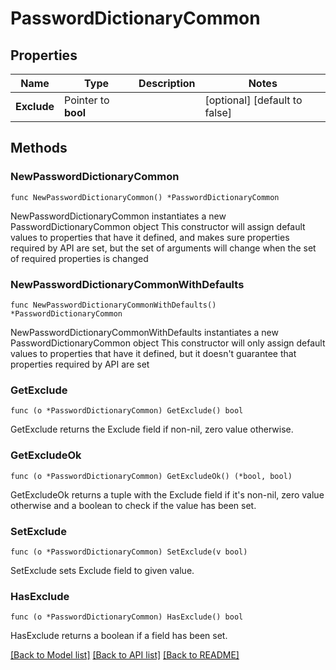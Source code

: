 # PasswordDictionaryCommon

## Properties

Name | Type | Description | Notes
------------ | ------------- | ------------- | -------------
**Exclude** | Pointer to **bool** |  | [optional] [default to false]

## Methods

### NewPasswordDictionaryCommon

`func NewPasswordDictionaryCommon() *PasswordDictionaryCommon`

NewPasswordDictionaryCommon instantiates a new PasswordDictionaryCommon object
This constructor will assign default values to properties that have it defined,
and makes sure properties required by API are set, but the set of arguments
will change when the set of required properties is changed

### NewPasswordDictionaryCommonWithDefaults

`func NewPasswordDictionaryCommonWithDefaults() *PasswordDictionaryCommon`

NewPasswordDictionaryCommonWithDefaults instantiates a new PasswordDictionaryCommon object
This constructor will only assign default values to properties that have it defined,
but it doesn't guarantee that properties required by API are set

### GetExclude

`func (o *PasswordDictionaryCommon) GetExclude() bool`

GetExclude returns the Exclude field if non-nil, zero value otherwise.

### GetExcludeOk

`func (o *PasswordDictionaryCommon) GetExcludeOk() (*bool, bool)`

GetExcludeOk returns a tuple with the Exclude field if it's non-nil, zero value otherwise
and a boolean to check if the value has been set.

### SetExclude

`func (o *PasswordDictionaryCommon) SetExclude(v bool)`

SetExclude sets Exclude field to given value.

### HasExclude

`func (o *PasswordDictionaryCommon) HasExclude() bool`

HasExclude returns a boolean if a field has been set.


[[Back to Model list]](../README.md#documentation-for-models) [[Back to API list]](../README.md#documentation-for-api-endpoints) [[Back to README]](../README.md)


